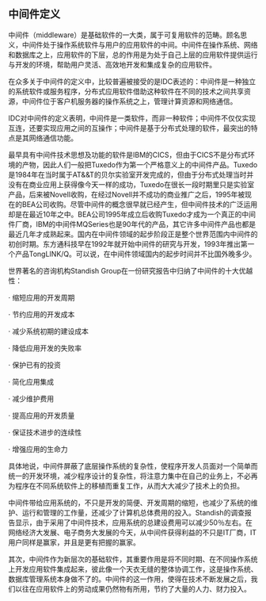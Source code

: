 ## 中间件定义
中间件（middleware）是基础软件的一大类，属于可复用软件的范畴。顾名思义，中间件处于操作系统软件与用户的应用软件的中间。中间件在操作系统、网络和数据库之上，应用软件的下层，总的作用是为处于自己上层的应用软件提供运行与开发的环境，帮助用户灵活、高效地开发和集成复杂的应用软件。 

在众多关于中间件的定义中，比较普遍被接受的是IDC表述的：中间件是一种独立的系统软件或服务程序，分布式应用软件借助这种软件在不同的技术之间共享资源，中间件位于客户机服务器的操作系统之上，管理计算资源和网络通信。 

IDC对中间件的定义表明，中间件是一类软件，而非一种软件；中间件不仅仅实现互连，还要实现应用之间的互操作；中间件是基于分布式处理的软件，最突出的特点是其网络通信功能。 

最早具有中间件技术思想及功能的软件是IBM的CICS，但由于CICS不是分布式环境的产物，因此人们一般把Tuxedo作为第一个严格意义上的中间件产品。Tuxedo是1984年在当时属于AT&&T的贝尔实验室开发完成的，但由于分布式处理当时并没有在商业应用上获得像今天一样的成功，Tuxedo在很长一段时期里只是实验室产品，后来被Novell收购，在经过Novell并不成功的商业推广之后，1995年被现在的BEA公司收购。尽管中间件的概念很早就已经产生，但中间件技术的广泛运用却是在最近10年之中。BEA公司1995年成立后收购Tuxedo才成为一个真正的中间件厂商，IBM的中间件MQSeries也是90年代的产品，其它许多中间件产品也都是最近几年才成熟起来。国内在中间件领域的起步阶段正是整个世界范围内中间件的初创时期。东方通科技早在1992年就开始中间件的研究与开发，1993年推出第一个产品TongLINK/Q。可以说，在中间件领域国内的起步时间并不比国外晚多少。 

世界著名的咨询机构Standish Group在一份研究报告中归纳了中间件的十大优越性： 

· 缩短应用的开发周期 

· 节约应用的开发成本 

· 减少系统初期的建设成本 

· 降低应用开发的失败率 

· 保护已有的投资 

· 简化应用集成 

· 减少维护费用 

· 提高应用的开发质量 

· 保证技术进步的连续性 

· 增强应用的生命力 

具体地说，中间件屏蔽了底层操作系统的复杂性，使程序开发人员面对一个简单而统一的开发环境，减少程序设计的复杂性，将注意力集中在自己的业务上，不必再为程序在不同系统软件上的移植而重复工作，从而大大减少了技术上的负担。 

中间件带给应用系统的，不只是开发的简便、开发周期的缩短，也减少了系统的维护、运行和管理的工作量，还减少了计算机总体费用的投入。Standish的调查报告显示，由于采用了中间件技术，应用系统的总建设费用可以减少50％左右。在网络经济大发展、电子商务大发展的今天，从中间件获得利益的不只是IT厂商，IT用户同样是赢家，并且是更有把握的赢家。 

其次，中间件作为新层次的基础软件，其重要作用是将不同时期、在不同操作系统上开发应用软件集成起来，彼此像一个天衣无缝的整体协调工作，这是操作系统、数据库管理系统本身做不了的。中间件的这一作用，使得在技术不断发展之后，我们以往在应用软件上的劳动成果仍然物有所用，节约了大量的人力、财力投入。



